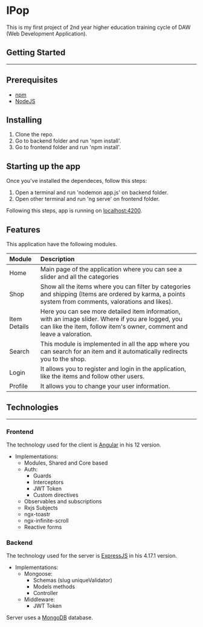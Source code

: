 # IPop
This is my first project of 2nd year higher education training cycle of DAW (Web Development Application).

## Getting Started
***
## Prerequisites

* [npm](https://www.npmjs.com/)
* [NodeJS](https://nodejs.org/es/)

## Installing

1. Clone the repo.
2. Go to backend folder and run 'npm install'.
3. Go to frontend folder and run 'npm install'.

## Starting up the app

Once you've installed the dependeces, follow this steps:

1. Open a terminal and run 'nodemon app.js' on backend folder.
2. Open other terminal and run 'ng serve' on frontend folder.

Following this steps, app is running on [localhost:4200](localhost:4200).

## Features

This application have the following modules.

Module | Description
:--- | :---
Home | Main page of the application where you can see a slider and all the categories
Shop | Show all the items where you can filter by categories and shipping (Items are ordered by karma, a points system from comments, valorations and likes).
Item Details | Here you can see more detailed item information, with an image slider. Where if you are logged, you can like the item, follow item's owner, comment and leave a valoration.
Search | This module is implemented in all the app where you can search for an item and it automatically redirects you to the shop.
Login | It allows you to register and login in the application, like the items and follow other users.
Profile | It allows you to change your user information.

## Technologies
***
### Frontend

The technology used for the client is [Angular](https://angular.io/) in his 12 version. 

* Implementations:
    * Modules, Shared and Core based
    * Auth:
        * Guards
        * Interceptors
        * JWT Token
        * Custom directives
    * Observables and subscriptions
    * Rxjs Subjects
    * ngx-toastr
    * ngx-infinite-scroll
    * Reactive forms

### Backend

The technology used for the server is [ExpressJS](https://expressjs.com/) in his 4.17.1 version.

* Implementations:
    * Mongoose:
        * Schemas (slug uniqueValidator)
        * Models methods
        * Controller
    * Middleware:
        * JWT Token

Server uses a [MongoDB](https://www.mongodb.com/) database.
    